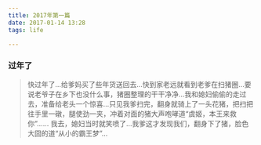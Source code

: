 ```yaml
---
title: 2017年第一篇
date: 2017-01-14 13:28
tags: life

---
```

### 过年了
>快过年了…给爹妈买了些年货送回去…快到家老远就看到老爹在扫猪圈…要说老爷子在乡下也没什么事，猪圈整理的干干净净…我和媳妇偷偷的走过去，准备给老头一个惊喜…只见我爹扫完，翻身就骑上了一头花猪，把扫把往手里一礅，腿使劲一夹，冲着对面的猪大声咆哮道“虞姬，本王来救你”…… 我去，媳妇当时就笑喷了…我爹这才发现我们，翻身下了猪，脸色大囧的道“从小的霸王梦”…

